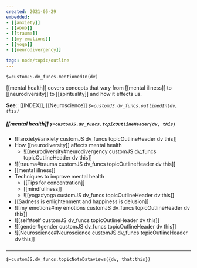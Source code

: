 ```yaml
---
created: 2021-05-29
embedded: 
- [[anxiety]]
- [[ADHD]]
- [[trauma]]
- [[my emotions]]
- [[yoga]]
- [[neurodivergency]]

tags: node/topic/outline
---
```

`$=customJS.dv_funcs.mentionedIn(dv)`


[[mental health]] covers concepts that vary from [[mental illness]] to [[neurodiversity]] to [[spirituality]] and how it effects us. 

**See**:: [[INDEX]], [[Neuroscience]]
*`$=customJS.dv_funcs.outlinedIn(dv, this)`*


##### [[mental health]] `$=customJS.dv_funcs.topicOutlineHeader(dv, this)`

- ![[anxiety#anxiety customJS dv_funcs topicOutlineHeader dv this]]
- How [[neurodiversity]] affects mental health
	- ![[neurodiversity#neurodivergency customJS dv_funcs topicOutlineHeader dv this]]
- ![[trauma#trauma customJS dv_funcs topicOutlineHeader dv this]]
- [[mental illness]]
- Techniques to improve mental health
	- [[Tips for concentration]]
	- [[mindfullness]]
	- ![[yoga#yoga customJS dv_funcs topicOutlineHeader dv this]]
- [[Sadness is enlightenment and happiness is delusion]]
- ![[my emotions#my emotions customJS dv_funcs topicOutlineHeader dv this]]
- ![[self#self customJS dv_funcs topicOutlineHeader dv this]]
- ![[gender#gender customJS dv_funcs topicOutlineHeader dv this]]
- ![[Neuroscience#Neuroscience customJS dv_funcs topicOutlineHeader dv this]]

### <hr class="dataviews"/>
`$=customJS.dv_funcs.topicNoteDataviews({dv, that:this})`

